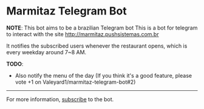 # Marmitaz Telegram Bot
**NOTE**: This bot aims to be a brazilian Telegram bot
This is a bot for telegram to interact with the site http://marmitaz.pushsistemas.com.br

It notifies the subscribed users whenever the restaurant opens, which is every weekday around 7~8 AM.  


**TODO**:
* Also notify the menu of the day (If you think it's a good feature, please vote +1 on Valeyard1/marmitaz-telegram-bot#2)

---
For more information, [subscribe](https://t.me/marmitaz_bot) to the bot.

